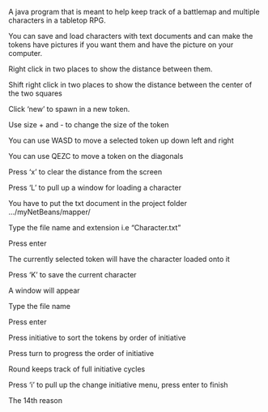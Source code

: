 A java program that is meant to help keep track of a battlemap and multiple characters in a tabletop RPG.

You can save and load characters with text documents and can make the tokens have pictures if you want them and have the picture on your computer.


Right click in two places to show the distance between them.

Shift right click in two places to show the distance between the center of the two squares

Click ‘new’ to spawn in a new token.

Use size + and - to change the size of the token

You can use WASD to move a selected token up down left and right

You can use QEZC to move a token on the diagonals

Press ‘x’ to clear the distance from the screen

Press ‘L’ to pull up a window for loading a character

You have to put the txt document in the project folder .../myNetBeans/mapper/

Type the file name and extension i.e “Character.txt”

Press enter

The currently selected token will have the character loaded onto it

Press ‘K’ to save the current character

A window will appear

Type the file name

Press enter

Press initiative to sort the tokens by order of initiative

Press turn to progress the order of initiative

Round keeps track of full initiative cycles

Press ‘i’  to pull up the change initiative menu, press enter to finish

The 14th reason
